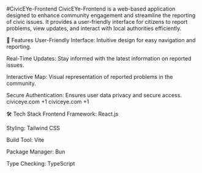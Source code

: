 #CivicEYe-Frontend
CivicEYe-Frontend is a web-based application designed to enhance community engagement and streamline the reporting of civic issues. It provides a user-friendly interface for citizens to report problems, view updates, and interact with local authorities efficiently.

🚀 Features
User-Friendly Interface: Intuitive design for easy navigation and reporting.

Real-Time Updates: Stay informed with the latest information on reported issues.

Interactive Map: Visual representation of reported problems in the community.

Secure Authentication: Ensures user data privacy and secure access.
civiceye.com
+1
civiceye.com
+1

🛠️ Tech Stack
Frontend Framework: React.js

Styling: Tailwind CSS

Build Tool: Vite

Package Manager: Bun

Type Checking: TypeScript

